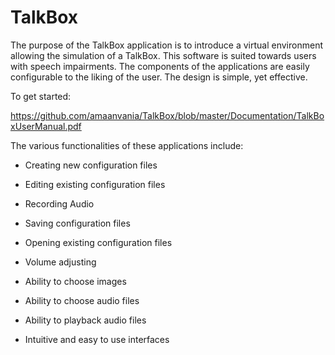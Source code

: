 # TalkBox

The purpose of the TalkBox application is to introduce a virtual environment allowing the simulation of a TalkBox. This software is suited towards users with speech impairments. The components of the applications are easily configurable to the liking of the user. The design is simple, yet effective. 

To get started:

https://github.com/amaanvania/TalkBox/blob/master/Documentation/TalkBoxUserManual.pdf

The various functionalities of these applications include:

- Creating new configuration files

- Editing existing configuration files

- Recording Audio

- Saving configuration files

- Opening existing configuration files

- Volume adjusting

- Ability to choose images

- Ability to choose audio files

- Ability to playback audio files

- Intuitive and easy to use interfaces

